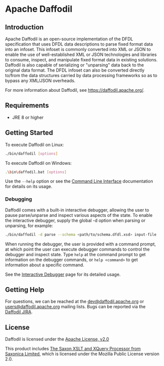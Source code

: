 <!--
  Licensed to the Apache Software Foundation (ASF) under one or more
  contributor license agreements.  See the NOTICE file distributed with
  this work for additional information regarding copyright ownership.
  The ASF licenses this file to You under the Apache License, Version 2.0
  (the "License"); you may not use this file except in compliance with
  the License.  You may obtain a copy of the License at

      http://www.apache.org/licenses/LICENSE-2.0

  Unless required by applicable law or agreed to in writing, software
  distributed under the License is distributed on an "AS IS" BASIS,
  WITHOUT WARRANTIES OR CONDITIONS OF ANY KIND, either express or implied.
  See the License for the specific language governing permissions and
  limitations under the License.
-->

# Apache Daffodil

## Introduction

Apache Daffodil is an open-source implementation of the DFDL specification
that uses DFDL data descriptions to parse fixed format data into an infoset.
This infoset is commonly converted into XML or JSON to enable the use of
well-established XML or JSON technologies and libraries to consume, inspect,
and manipulate fixed format data in existing solutions. Daffodil is also
capable of serializing or "unparsing" data back to the original data format.
The DFDL infoset can also be converted directly to/from the data structures
carried by data processing frameworks so as to bypass any XML/JSON overheads.

For more information about Daffodil, see <https://daffodil.apache.org/>.

## Requirements

* JRE 8 or higher

## Getting Started

To execute Daffodil on Linux:

```bash
./bin/daffodil [options]
```

To execute Daffodil on Windows:

```bash
.\bin\daffodil.bat [options]
```

Use the `--help` option or see the [Command Line Interface](https://daffodil.apache.org/cli/)
documentation for details on its usage.

### Debugging

Daffodil comes with a built-in interactive debugger, allowing the user to pause
parse/unparse and inspect various aspects of the state. To enable the
interactive debugger, supply the global -d option when parsing or unparsing,
for example:

```bash
./bin/daffodil -d parse --schema <path/to/schema.dfdl.xsd> input-file
```

When running the debugger, the user is provided with a command prompt, at which
point the user can execute debugger commands to control the debugger and
inspect state. Type `help` at the command prompt to get information on the
debugger commands, or `help <command>` to get information about a specific
command.

See the [Interactive Debugger](https://daffodil.apache.org/debugger/)
page for its detailed usage.

## Getting Help

For questions, we can be reached at the dev@daffodil.apache.org or
users@daffodil.apache.org mailing lists. Bugs can be reported via the
[Daffodil JIRA](https://issues.apache.org/jira/projects/DAFFODIL).

## License

Daffodil is licensed under the [Apache License, v2.0](https://www.apache.org/licenses/LICENSE-2.0)

This product includes [The Saxon XSLT and XQuery Processor from
Saxonica Limited](https://www.saxonica.com/), which is licensed under
the Mozilla Public License version 2.0.
